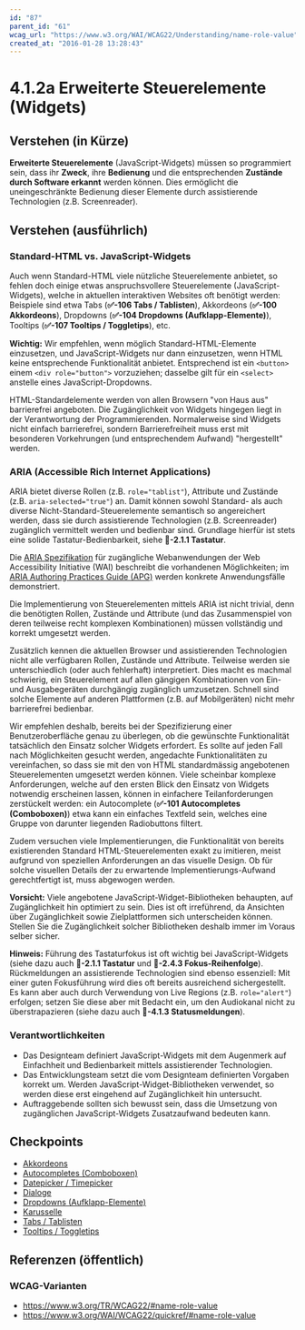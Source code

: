 ```yaml
---
id: "87"
parent_id: "61"
wcag_url: "https://www.w3.org/WAI/WCAG22/Understanding/name-role-value"
created_at: "2016-01-28 13:28:43"
---
```


# 4.1.2a Erweiterte Steuerelemente (Widgets)

## Verstehen (in Kürze)

**Erweiterte Steuerelemente** (JavaScript-Widgets) müssen so programmiert sein, dass ihr **Zweck**, ihre **Bedienung** und die entsprechenden **Zustände durch Software erkannt** werden können. Dies ermöglicht die uneingeschränkte Bedienung dieser Elemente durch assistierende Technologien (z.B. Screenreader).

## Verstehen (ausführlich)

### Standard-HTML vs. JavaScript-Widgets

Auch wenn Standard-HTML viele nützliche Steuerelemente anbietet, so fehlen doch einige etwas anspruchsvollere Steuerelemente (JavaScript-Widgets), welche in aktuellen interaktiven Websites oft benötigt werden: Beispiele sind etwa Tabs (**✅-106 Tabs / Tablisten**), Akkordeons (**✅-100 Akkordeons**), Dropdowns (**✅-104 Dropdowns (Aufklapp-Elemente)**), Tooltips (**✅-107 Tooltips / Toggletips**), etc.

**Wichtig:** Wir empfehlen, wenn möglich Standard-HTML-Elemente einzusetzen, und JavaScript-Widgets nur dann einzusetzen, wenn HTML keine entsprechende Funktionalität anbietet. Entsprechend ist ein `<button>` einem `<div role="button">` vorzuziehen; dasselbe gilt für ein `<select>` anstelle eines JavaScript-Dropdowns.

HTML-Standardelemente werden von allen Browsern "von Haus aus" barrierefrei angeboten. Die Zugänglichkeit von Widgets hingegen liegt in der Verantwortung der Programmierenden. Normalerweise sind Widgets nicht einfach barrierefrei, sondern Barrierefreiheit muss erst mit besonderen Vorkehrungen (und entsprechendem Aufwand) "hergestellt" werden.

### ARIA (Accessible Rich Internet Applications)

ARIA bietet diverse Rollen (z.B. `role="tablist"`), Attribute und Zustände (z.B. `aria-selected="true"`) an. Damit können sowohl Standard- als auch diverse Nicht-Standard-Steuerelemente semantisch so angereichert werden, dass sie durch assistierende Technologien (z.B. Screenreader) zugänglich vermittelt werden und bedienbar sind. Grundlage hierfür ist stets eine solide Tastatur-Bedienbarkeit, siehe **📜-2.1.1 Tastatur**.

Die [ARIA Spezifikation](https://www.w3.org/WAI/standards-guidelines/aria/) für zugängliche Webanwendungen der Web Accessibility Initiative (WAI) beschreibt die vorhandenen Möglichkeiten; im [ARIA Authoring Practices Guide (APG)](https://www.w3.org/WAI/ARIA/apg/patterns/) werden konkrete Anwendungsfälle demonstriert.

Die Implementierung von Steuerelementen mittels ARIA ist nicht trivial, denn die benötigten Rollen, Zustände und Attribute (und das Zusammenspiel von deren teilweise recht komplexen Kombinationen) müssen vollständig und korrekt umgesetzt werden.

Zusätzlich kennen die aktuellen Browser und assistierenden Technologien nicht alle verfügbaren Rollen, Zustände und Attribute. Teilweise werden sie unterschiedlich (oder auch fehlerhaft) interpretiert. Dies macht es machmal schwierig, ein Steuerelement auf allen gängigen Kombinationen von Ein- und Ausgabegeräten durchgängig zugänglich umzusetzen. Schnell sind solche Elemente auf anderen Plattformen (z.B. auf Mobilgeräten) nicht mehr barrierefrei bedienbar.

Wir empfehlen deshalb, bereits bei der Spezifizierung einer Benutzeroberfläche genau zu überlegen, ob die gewünschte Funktionalität tatsächlich den Einsatz solcher Widgets erfordert. Es sollte auf jeden Fall nach Möglichkeiten gesucht werden, angedachte Funktionalitäten zu vereinfachen, so dass sie mit den von HTML standardmässig angebotenen Steuerelementen umgesetzt werden können. Viele scheinbar komplexe Anforderungen, welche auf den ersten Blick den Einsatz von Widgets notwendig erscheinen lassen, können in einfachere Teilanforderungen zerstückelt werden: ein Autocomplete (**✅-101 Autocompletes (Comboboxen)**) etwa kann ein einfaches Textfeld sein, welches eine Gruppe von darunter liegenden Radiobuttons filtert.

Zudem versuchen viele Implementierungen, die Funktionalität von bereits existierenden Standard HTML-Steuerelementen exakt zu imitieren, meist aufgrund von speziellen Anforderungen an das visuelle Design. Ob für solche visuellen Details der zu erwartende Implementierungs-Aufwand gerechtfertigt ist, muss abgewogen werden.

**Vorsicht:** Viele angebotene JavaScript-Widget-Bibliotheken behaupten, auf Zugänglichkeit hin optimiert zu sein. Dies ist oft irreführend, da Ansichten über Zugänglichkeit sowie Zielplattformen sich unterscheiden können. Stellen Sie die Zugänglichkeit solcher Bibliotheken deshalb immer im Voraus selber sicher.

**Hinweis:** Führung des Tastaturfokus ist oft wichtig bei JavaScript-Widgets (siehe dazu auch **📜-2.1.1 Tastatur** und **📜-2.4.3 Fokus-Reihenfolge**). Rückmeldungen an assistierende Technologien sind ebenso essenziell: Mit einer guten Fokusführung wird dies oft bereits ausreichend sichergestellt. Es kann aber auch durch Verwendung von Live Regions (z.B. `role="alert"`) erfolgen; setzen Sie diese aber mit Bedacht ein, um den Audiokanal nicht zu überstrapazieren (siehe dazu auch **📜-4.1.3 Statusmeldungen**).

### Verantwortlichkeiten

- Das Designteam definiert JavaScript-Widgets mit dem Augenmerk auf Einfachheit und Bedienbarkeit mittels assistierender Technologien.
- Das Entwicklungsteam setzt die vom Designteam definierten Vorgaben korrekt um. Werden JavaScript-Widget-Bibliotheken verwendet, so werden diese erst eingehend auf Zugänglichkeit hin untersucht.
- Auftraggebende sollten sich bewusst sein, dass die Umsetzung von zugänglichen JavaScript-Widgets Zusatzaufwand bedeuten kann.

## Checkpoints

- [Akkordeons](akkordeons)
- [Autocompletes (Comboboxen)](autocompletes-comboboxen)
- [Datepicker / Timepicker](datepicker-timepicker)
- [Dialoge](dialoge)
- [Dropdowns (Aufklapp-Elemente)](dropdowns-aufklapp-elemente)
- [Karusselle](karusselle)
- [Tabs / Tablisten](tabs-tablisten)
- [Tooltips / Toggletips](tooltips-toggletips)

## Referenzen (öffentlich)

### WCAG-Varianten
- <https://www.w3.org/TR/WCAG22/#name-role-value>
- <https://www.w3.org/WAI/WCAG22/quickref/#name-role-value>